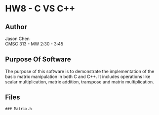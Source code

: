 # HW8 - C VS C++

## Author
Jason Chen<br>
CMSC 313 - MW 2:30 - 3:45

## Purpose Of Software 
The purpose of this software is to demonstrate the implementation of the basic matrix manipulation in both C and C++. It includes operations like scalar multiplication, matrix addition, transpose and matrix multiplication.

## Files
    ### Matrix.h

